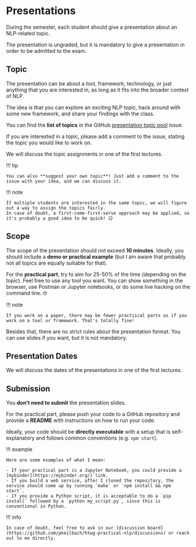 # Presentations

During the semester, each student should give a presentation about an NLP-related topic.

The presentation is ungraded, but it is mandatory to give a presentation in order to be admitted to the exam.

## Topic

The presentation can be about a tool, framework, technology, or just anything that you are interested in, as long as it fits into the broader context of NLP.

The idea is that you can explore an exciting NLP topic, hack around with some new framework, and share your findings with the class.

You can find the **list of topics** in the GitHub [presentation topic pool](https://github.com/pkeilbach/htwg-practical-nlp/issues/90) issue.

If you are interested in a topic, please add a comment to the issue, stating the topic you would like to work on.

We will discuss the topic assignments in one of the first lectures.

!!! tip

    You can also **suggest your own topic**! Just add a comment to the issue with your idea, and we can discuss it.

!!! note

    If multiple students are interested in the same topic, we will figure out a way to assign the topics fairly.
    In case of doubt, a first-come-first-serve approach may be applied, so it's probably a good idea to be quick! 😉

## Scope

The scope of the presentation should not exceed **10 minutes**.
Ideally, you should include a **demo or practical example** (but I am aware that probably not all topics are equally suitable for that).

For the **practical part**, try to aim for 25-50% of the time (depending on the topic). Feel free to use any tool you want. You can show something in the browser, use Postman or Jupyter notebooks, or do some live hacking on the command line. 🤓

!!! note

    If you work on a paper, there may be fewer practiical parts as if you work on a tool or framework. That's totally fine!

Besides that, there are no strict rules about the presentation format. You can use slides if you want, but it is not mandatory.

## Presentation Dates

We will discuss the dates of the presentations in one of the first lectures.

## Submission

You **don't need to submit** the presentation slides.

For the practical part, please push your code to a GitHub repository and provide a **README** with instructions on how to run your code.

Ideally, your code should be **directly executable** with a setup that is self-explanatory and follows common conventions (e.g. `npm start`).

!!! example

    Here are some examples of what I mean:

    - If your practical part is a Jupyter Notebook, you could provide a [mybinder](https://mybinder.org/) link.
    - If you build a web service, after I cloned the repository, the service should come up by running `make` or `npm install && npm start`.
    - If you provide a Python script, it is acceptable to do a `pip install` followed by a `python my_script.py`, since this is conventional in Python.

!!! info

    In case of doubt, feel free to ask in our [discussion board](https://github.com/pkeilbach/htwg-practical-nlp/discussions) or reach out to me directly.
